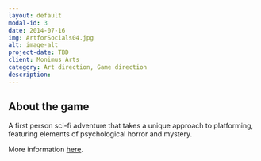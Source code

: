 ```yaml
---
layout: default
modal-id: 3
date: 2014-07-16
img: ArtforSocials04.jpg
alt: image-alt
project-date: TBD
client: Monimus Arts
category: Art direction, Game direction
description: 
---
```


## About the game

A first person sci-fi adventure that takes a unique approach to platforming, featuring elements of psychological horror and mystery.

More information [here](https://monimusarts.com/).

